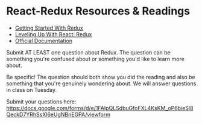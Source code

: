# React-Redux Resources & Readings


* [Getting Started With Redux](https://scotch.io/bar-talk/getting-started-with-redux-an-intro)
* [Leveling Up With React: Redux](https://css-tricks.com/learning-react-redux/)
* [Official Documentation](http://redux.js.org/index.html)

Submit AT LEAST one question about Redux. The question can be something you're confused about or something you'd like to learn more about. 

Be specific! The question should both show you did the reading and also be something that you're genuinely wondering about. We will answer questions in class on Tuesday.

Submit your questions here: https://docs.google.com/forms/d/e/1FAIpQLSdbuGfoFXL4KsKM_oP6bieSl8QeckD7YRhSsXl6eUgNBnEGPA/viewform
